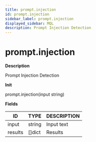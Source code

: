 ```yaml
---
title: prompt.injection
id: prompt.injection
sidebar_label: prompt.injection
displayed_sidebar: MQL
description: Prompt Injection Detection
---
```


# prompt.injection

**Description**

Prompt Injection Detection

**Init**

prompt.injection(input string)

**Fields**

| ID      | TYPE           | DESCRIPTION |
| ------- | -------------- | ----------- |
| input   | string         | Input text  |
| results | &#91;&#93;dict | Results     |
